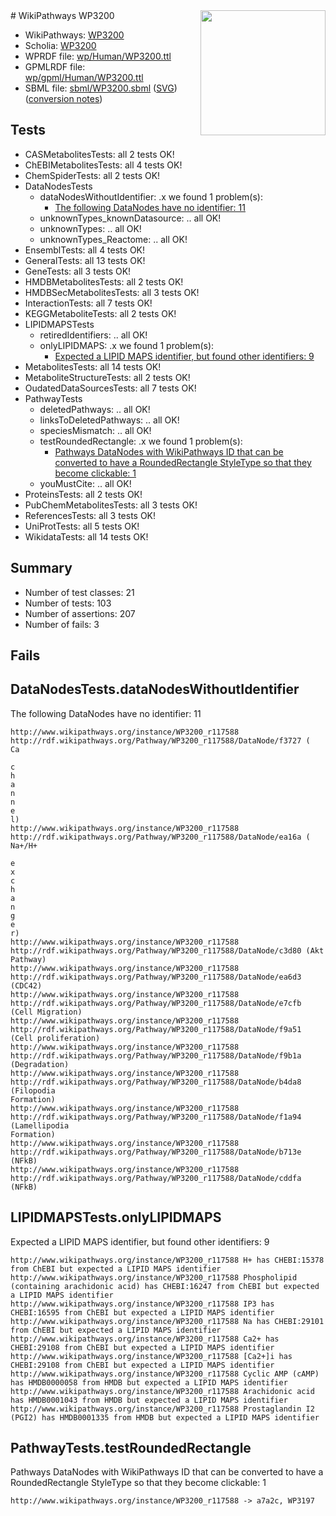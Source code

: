 <img style="float: right; width: 200px" src="../logo.png" />
# WikiPathways WP3200

* WikiPathways: [WP3200](https://identifiers.org/wikipathways:WP3200)
* Scholia: [WP3200](https://scholia.toolforge.org/wikipathways/WP3200)
* WPRDF file: [wp/Human/WP3200.ttl](../wp/Human/WP3200.ttl)
* GPMLRDF file: [wp/gpml/Human/WP3200.ttl](../wp/gpml/Human/WP3200.ttl)
* SBML file: [sbml/WP3200.sbml](../sbml/WP3200.sbml) ([SVG](../sbml/WP3200.svg)) ([conversion notes](../sbml/WP3200.txt))

## Tests
* CASMetabolitesTests: all 2 tests OK!
* ChEBIMetabolitesTests: all 4 tests OK!
* ChemSpiderTests: all 2 tests OK!
* DataNodesTests
    * dataNodesWithoutIdentifier: .x we found 1 problem(s):
        * [The following DataNodes have no identifier: 11](#8792c491)
    * unknownTypes_knownDatasource: .. all OK!
    * unknownTypes: .. all OK!
    * unknownTypes_Reactome: .. all OK!
* EnsemblTests: all 4 tests OK!
* GeneralTests: all 13 tests OK!
* GeneTests: all 3 tests OK!
* HMDBMetabolitesTests: all 2 tests OK!
* HMDBSecMetabolitesTests: all 3 tests OK!
* InteractionTests: all 7 tests OK!
* KEGGMetaboliteTests: all 2 tests OK!
* LIPIDMAPSTests
    * retiredIdentifiers: .. all OK!
    * onlyLIPIDMAPS: .x we found 1 problem(s):
        * [Expected a LIPID MAPS identifier, but found other identifiers: 9](#48cc60c0)
* MetabolitesTests: all 14 tests OK!
* MetaboliteStructureTests: all 2 tests OK!
* OudatedDataSourcesTests: all 7 tests OK!
* PathwayTests
    * deletedPathways: .. all OK!
    * linksToDeletedPathways: .. all OK!
    * speciesMismatch: .. all OK!
    * testRoundedRectangle: .x we found 1 problem(s):
        * [Pathways DataNodes with WikiPathways ID that can be converted to have a RoundedRectangle StyleType so that they become clickable: 1](#9fbad3cb)
    * youMustCite: .. all OK!
* ProteinsTests: all 2 tests OK!
* PubChemMetabolitesTests: all 3 tests OK!
* ReferencesTests: all 3 tests OK!
* UniProtTests: all 5 tests OK!
* WikidataTests: all 14 tests OK!


## Summary

* Number of test classes: 21
* Number of tests: 103
* Number of assertions: 207
* Number of fails: 3

## Fails

<a name="8792c491" />

## DataNodesTests.dataNodesWithoutIdentifier

The following DataNodes have no identifier: 11
```
http://www.wikipathways.org/instance/WP3200_r117588 http://rdf.wikipathways.org/Pathway/WP3200_r117588/DataNode/f3727 (
Ca

c
h
a
n
n
e
l)
http://www.wikipathways.org/instance/WP3200_r117588 http://rdf.wikipathways.org/Pathway/WP3200_r117588/DataNode/ea16a (
Na+/H+

e
x
c
h
a
n
g
e
r)
http://www.wikipathways.org/instance/WP3200_r117588 http://rdf.wikipathways.org/Pathway/WP3200_r117588/DataNode/c3d80 (Akt
Pathway)
http://www.wikipathways.org/instance/WP3200_r117588 http://rdf.wikipathways.org/Pathway/WP3200_r117588/DataNode/ea6d3 (CDC42)
http://www.wikipathways.org/instance/WP3200_r117588 http://rdf.wikipathways.org/Pathway/WP3200_r117588/DataNode/e7cfb (Cell Migration)
http://www.wikipathways.org/instance/WP3200_r117588 http://rdf.wikipathways.org/Pathway/WP3200_r117588/DataNode/f9a51 (Cell proliferation)
http://www.wikipathways.org/instance/WP3200_r117588 http://rdf.wikipathways.org/Pathway/WP3200_r117588/DataNode/f9b1a (Degradation)
http://www.wikipathways.org/instance/WP3200_r117588 http://rdf.wikipathways.org/Pathway/WP3200_r117588/DataNode/b4da8 (Filopodia
Formation)
http://www.wikipathways.org/instance/WP3200_r117588 http://rdf.wikipathways.org/Pathway/WP3200_r117588/DataNode/f1a94 (Lamellipodia
Formation)
http://www.wikipathways.org/instance/WP3200_r117588 http://rdf.wikipathways.org/Pathway/WP3200_r117588/DataNode/b713e (NFkB)
http://www.wikipathways.org/instance/WP3200_r117588 http://rdf.wikipathways.org/Pathway/WP3200_r117588/DataNode/cddfa (NFkB)
```

<a name="48cc60c0" />

## LIPIDMAPSTests.onlyLIPIDMAPS

Expected a LIPID MAPS identifier, but found other identifiers: 9
```
http://www.wikipathways.org/instance/WP3200_r117588 H+ has CHEBI:15378 from ChEBI but expected a LIPID MAPS identifier
http://www.wikipathways.org/instance/WP3200_r117588 Phospholipid (containing arachidonic acid) has CHEBI:16247 from ChEBI but expected a LIPID MAPS identifier
http://www.wikipathways.org/instance/WP3200_r117588 IP3 has CHEBI:16595 from ChEBI but expected a LIPID MAPS identifier
http://www.wikipathways.org/instance/WP3200_r117588 Na has CHEBI:29101 from ChEBI but expected a LIPID MAPS identifier
http://www.wikipathways.org/instance/WP3200_r117588 Ca2+ has CHEBI:29108 from ChEBI but expected a LIPID MAPS identifier
http://www.wikipathways.org/instance/WP3200_r117588 [Ca2+]i has CHEBI:29108 from ChEBI but expected a LIPID MAPS identifier
http://www.wikipathways.org/instance/WP3200_r117588 Cyclic AMP (cAMP) has HMDB0000058 from HMDB but expected a LIPID MAPS identifier
http://www.wikipathways.org/instance/WP3200_r117588 Arachidonic acid has HMDB0001043 from HMDB but expected a LIPID MAPS identifier
http://www.wikipathways.org/instance/WP3200_r117588 Prostaglandin I2 (PGI2) has HMDB0001335 from HMDB but expected a LIPID MAPS identifier
```

<a name="9fbad3cb" />

## PathwayTests.testRoundedRectangle

Pathways DataNodes with WikiPathways ID that can be converted to have a RoundedRectangle StyleType so that they become clickable: 1
```
http://www.wikipathways.org/instance/WP3200_r117588 -> a7a2c, WP3197
 ```

